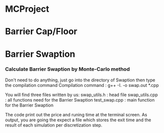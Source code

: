 # MCProject
# Barrier Cap/Floor

# Barrier Swaption
### Calculate Barrier Swaption by Monte-Carlo method
Don't need to do anything, just go into the directory of Swaption then type the compilation command
Compilation command : 
g++ -I. -o swap.out *.cpp

You will find three files written by us:
swap_utils.h : head file 
swap_utils.cpp : all functions need for the Barrier Swaption
test_swap.cpp : main function for the Barrier Swaption


The code print out the price and runing time at the terminal screen.
As output, you are going the expect a file which stores the exit time and the result of each simulation per discretization step.
